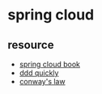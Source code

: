 # spring cloud





## resource

- [spring cloud book](https://github.com/eacdy/spring-cloud-book)
- [ddd quickly](https://www.infoq.cn/article/domain-driven-design-quickly-new/)
- [conway's law](https://yq.aliyun.com/articles/8611)
